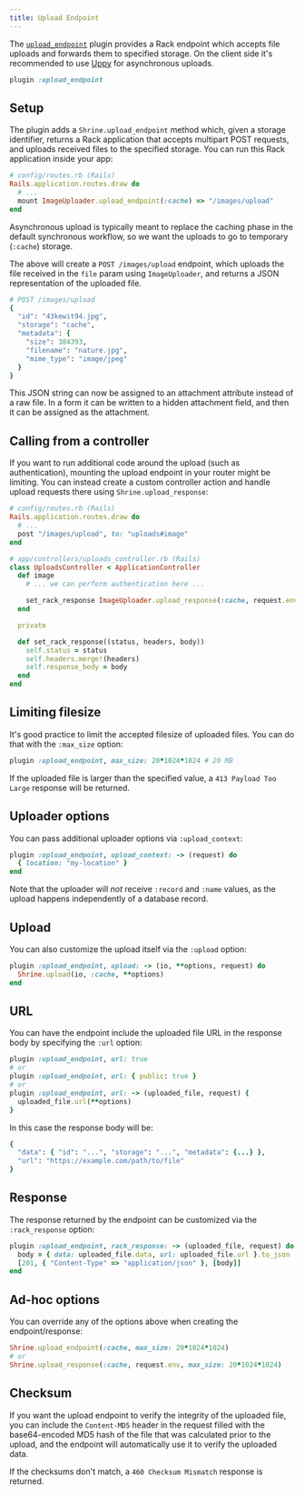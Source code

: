 ```yaml
---
title: Upload Endpoint
---
```


The [`upload_endpoint`][upload_endpoint] plugin provides a Rack endpoint which
accepts file uploads and forwards them to specified storage. On the client side
it's recommended to use [Uppy] for asynchronous uploads.

```rb
plugin :upload_endpoint
```

## Setup

The plugin adds a `Shrine.upload_endpoint` method which, given a storage
identifier, returns a Rack application that accepts multipart POST requests,
and uploads received files to the specified storage. You can run this Rack
application inside your app:

```rb
# config/routes.rb (Rails)
Rails.application.routes.draw do
  # ...
  mount ImageUploader.upload_endpoint(:cache) => "/images/upload"
end
```

Asynchronous upload is typically meant to replace the caching phase in the
default synchronous workflow, so we want the uploads to go to temporary
(`:cache`) storage.

The above will create a `POST /images/upload` endpoint, which uploads the file
received in the `file` param using `ImageUploader`, and returns a JSON
representation of the uploaded file.

```rb
# POST /images/upload
{
  "id": "43kewit94.jpg",
  "storage": "cache",
  "metadata": {
    "size": 384393,
    "filename": "nature.jpg",
    "mime_type": "image/jpeg"
  }
}
```

This JSON string can now be assigned to an attachment attribute instead of a
raw file. In a form it can be written to a hidden attachment field, and then it
can be assigned as the attachment.

## Calling from a controller

If you want to run additional code around the upload (such as authentication),
mounting the upload endpoint in your router might be limiting. You can instead
create a custom controller action and handle upload requests there using
`Shrine.upload_response`:

```rb
# config/routes.rb (Rails)
Rails.application.routes.draw do
  # ...
  post "/images/upload", to: "uploads#image"
end
```
```rb
# app/controllers/uploads_controller.rb (Rails)
class UploadsController < ApplicationController
  def image
    # ... we can perform authentication here ...

    set_rack_response ImageUploader.upload_response(:cache, request.env)
  end

  private

  def set_rack_response((status, headers, body))
    self.status = status
    self.headers.merge!(headers)
    self.response_body = body
  end
end
```

## Limiting filesize

It's good practice to limit the accepted filesize of uploaded files. You can do
that with the `:max_size` option:

```rb
plugin :upload_endpoint, max_size: 20*1024*1024 # 20 MB
```

If the uploaded file is larger than the specified value, a `413 Payload Too
Large` response will be returned.

## Uploader options

You can pass additional uploader options via `:upload_context`:

```rb
plugin :upload_endpoint, upload_context: -> (request) do
  { location: "my-location" }
end
```

Note that the uploader will *not* receive `:record` and `:name` values, as the
upload happens independently of a database record.

## Upload

You can also customize the upload itself via the `:upload` option:

```rb
plugin :upload_endpoint, upload: -> (io, **options, request) do
  Shrine.upload(io, :cache, **options)
end
```

## URL

You can have the endpoint include the uploaded file URL in the response body
by specifying the `:url` option:

```rb
plugin :upload_endpoint, url: true
# or
plugin :upload_endpoint, url: { public: true }
# or
plugin :upload_endpoint, url: -> (uploaded_file, request) {
  uploaded_file.url(**options)
}
```

In this case the response body will be:

```rb
{
  "data": { "id": "...", "storage": "...", "metadata": {...} },
  "url": "https://example.com/path/to/file"
}
```

## Response

The response returned by the endpoint can be customized via the
`:rack_response` option:

```rb
plugin :upload_endpoint, rack_response: -> (uploaded_file, request) do
  body = { data: uploaded_file.data, url: uploaded_file.url }.to_json
  [201, { "Content-Type" => "application/json" }, [body]]
end
```

## Ad-hoc options

You can override any of the options above when creating the endpoint/response:

```rb
Shrine.upload_endpoint(:cache, max_size: 20*1024*1024)
# or
Shrine.upload_response(:cache, request.env, max_size: 20*1024*1024)
```

## Checksum

If you want the upload endpoint to verify the integrity of the uploaded file,
you can include the `Content-MD5` header in the request filled with the
base64-encoded MD5 hash of the file that was calculated prior to the upload,
and the endpoint will automatically use it to verify the uploaded data.

If the checksums don't match, a `460 Checksum Mismatch` response is returned.

[upload_endpoint]: https://github.com/shrinerb/shrine/blob/master/lib/shrine/plugins/upload_endpoint.rb
[Uppy]: https://uppy.io

